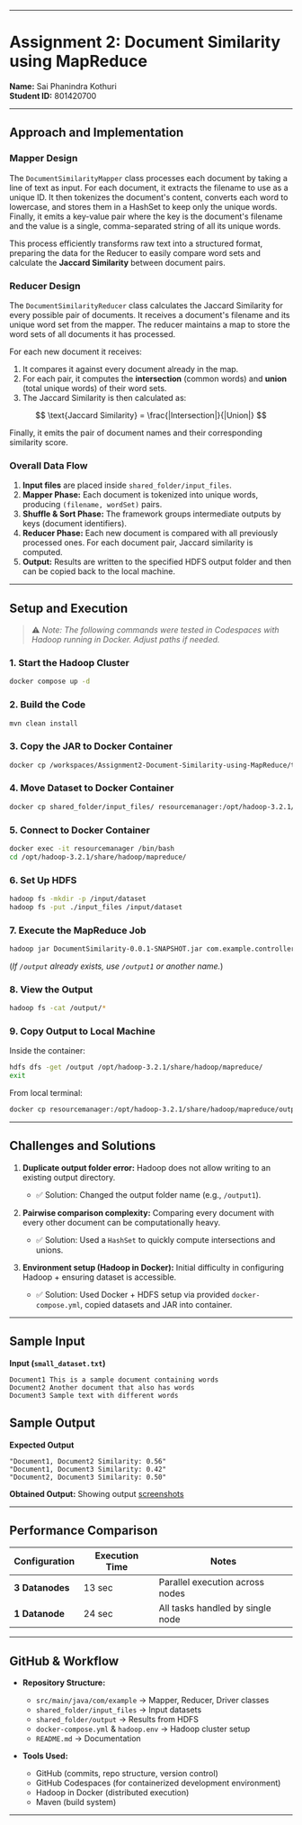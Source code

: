 

---

# Assignment 2: Document Similarity using MapReduce

**Name:** Sai Phanindra Kothuri <br >
**Student ID:** 801420700

---

## Approach and Implementation

### Mapper Design

The `DocumentSimilarityMapper` class processes each document by taking a line of text as input. For each document, it extracts the filename to use as a unique ID. It then tokenizes the document's content, converts each word to lowercase, and stores them in a HashSet to keep only the unique words. Finally, it emits a key-value pair where the key is the document's filename and the value is a single, comma-separated string of all its unique words.

This process efficiently transforms raw text into a structured format, preparing the data for the Reducer to easily compare word sets and calculate the **Jaccard Similarity** between document pairs.

### Reducer Design

The `DocumentSimilarityReducer` class calculates the Jaccard Similarity for every possible pair of documents. It receives a document's filename and its unique word set from the mapper. The reducer maintains a map to store the word sets of all documents it has processed.

For each new document it receives:

1. It compares it against every document already in the map.
2. For each pair, it computes the **intersection** (common words) and **union** (total unique words) of their word sets.
3. The Jaccard Similarity is then calculated as:

$$
\text{Jaccard Similarity} = \frac{|Intersection|}{|Union|}
$$

Finally, it emits the pair of document names and their corresponding similarity score.

### Overall Data Flow

1. **Input files** are placed inside `shared_folder/input_files`.
2. **Mapper Phase:** Each document is tokenized into unique words, producing `(filename, wordSet)` pairs.
3. **Shuffle & Sort Phase:** The framework groups intermediate outputs by keys (document identifiers).
4. **Reducer Phase:** Each new document is compared with all previously processed ones. For each document pair, Jaccard similarity is computed.
5. **Output:** Results are written to the specified HDFS output folder and then can be copied back to the local machine.

---

## Setup and Execution

> ⚠️ *Note: The following commands were tested in Codespaces with Hadoop running in Docker. Adjust paths if needed.*

### 1. Start the Hadoop Cluster

```bash
docker compose up -d
```

### 2. Build the Code

```bash
mvn clean install
```

### 3. Copy the JAR to Docker Container

```bash
docker cp /workspaces/Assignment2-Document-Similarity-using-MapReduce/target/DocumentSimilarity-0.0.1-SNAPSHOT.jar resourcemanager:/opt/hadoop-3.2.1/share/hadoop/mapreduce/
```

### 4. Move Dataset to Docker Container

```bash
docker cp shared_folder/input_files/ resourcemanager:/opt/hadoop-3.2.1/share/hadoop/mapreduce/
```

### 5. Connect to Docker Container

```bash
docker exec -it resourcemanager /bin/bash
cd /opt/hadoop-3.2.1/share/hadoop/mapreduce/
```

### 6. Set Up HDFS

```bash
hadoop fs -mkdir -p /input/dataset
hadoop fs -put ./input_files /input/dataset
```

### 7. Execute the MapReduce Job

```bash
hadoop jar DocumentSimilarity-0.0.1-SNAPSHOT.jar com.example.controller.DocumentSimilarityDriver /input/dataset/input_files /output
```

(*If `/output` already exists, use `/output1` or another name.*)

### 8. View the Output

```bash
hadoop fs -cat /output/*
```

### 9. Copy Output to Local Machine

Inside the container:

```bash
hdfs dfs -get /output /opt/hadoop-3.2.1/share/hadoop/mapreduce/
exit
```

From local terminal:

```bash
docker cp resourcemanager:/opt/hadoop-3.2.1/share/hadoop/mapreduce/output/ shared_folder/output/
```

---

## Challenges and Solutions

1. **Duplicate output folder error:** Hadoop does not allow writing to an existing output directory.

   * ✅ Solution: Changed the output folder name (e.g., `/output1`).

2. **Pairwise comparison complexity:** Comparing every document with every other document can be computationally heavy.

   * ✅ Solution: Used a `HashSet` to quickly compute intersections and unions.

3. **Environment setup (Hadoop in Docker):** Initial difficulty in configuring Hadoop + ensuring dataset is accessible.

   * ✅ Solution: Used Docker + HDFS setup via provided `docker-compose.yml`, copied datasets and JAR into container.

---

## Sample Input

**Input (`small_dataset.txt`)**

```
Document1 This is a sample document containing words
Document2 Another document that also has words
Document3 Sample text with different words
```

## Sample Output

**Expected Output**

```
"Document1, Document2 Similarity: 0.56"
"Document1, Document3 Similarity: 0.42"
"Document2, Document3 Similarity: 0.50"
```

**Obtained Output:**
Showing output [screenshots](./shared_folder/output/Screenshots)

---

## Performance Comparison

| Configuration   | Execution Time | Notes                            |
| --------------- | -------------- | -------------------------------- |
| **3 Datanodes** | 13 sec         | Parallel execution across nodes  |
| **1 Datanode**  | 24 sec         | All tasks handled by single node |


---

## GitHub & Workflow

* **Repository Structure:**

  * `src/main/java/com/example` → Mapper, Reducer, Driver classes
  * `shared_folder/input_files` → Input datasets
  * `shared_folder/output` → Results from HDFS
  * `docker-compose.yml` & `hadoop.env` → Hadoop cluster setup
  * `README.md` → Documentation

* **Tools Used:**

  * GitHub (commits, repo structure, version control)
  * GitHub Codespaces (for containerized development environment)
  * Hadoop in Docker (distributed execution)
  * Maven (build system)

---
